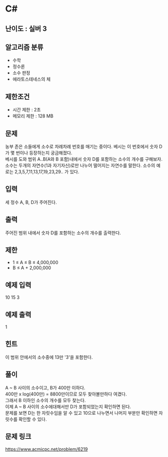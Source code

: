 # C#

## 난이도 : 실버 3

## 알고리즘 분류
  - 수학
  - 정수론
  - 소수 판정
  - 에라토스테네스의 체

## 제한조건
  - 시간 제한 : 2초
  - 메모리 제한 : 128 MB

## 문제
농부 존은 소들에게 소수로 차례차례 번호를 매기는 중이다. 베시는 이 번호에서 숫자 D가 몇 번이나 등장하는지 궁금해졌다.<br/>
베시를 도와 범위 A..B(A와 B 포함)내에서 숫자 D를 포함하는 소수의 개수를 구해보자.<br/>
소수는 두개의 자연수(1과 자기자신)로만 나누어 떨어지는 자연수를 말한다. 소수의 예로는 2,3,5,7,11,13,17,19,23,29.. 가 있다.<br/>

## 입력
세 정수 A, B, D가 주어진다.<br/>

## 출력
주어진 범위 내에서 숫자 D를 포함하는 소수의 개수를 출력한다.<br/>

## 제한
  - 1 ≤ A ≤ B ≤ 4,000,000
  - B ≤ A + 2,000,000

## 예제 입력
10 15 3<br/>

## 예제 출력
1<br/>


## 힌트
이 범위 안에서의 소수중에 13만 '3'을 포함한다.<br/>


## 풀이
A ~ B 사이의 소수이고, B가 400만 이하다.<br/>
400만 x log(400만) = 8800만이므로 모두 찾아볼만하다 여겼다.<br/>
그래서 B 이하인 소수의 개수를 모두 찾는다.<br/>
이제 A ~ B 사이의 소수에대해서만 D가 포함되었는지 확인하면 된다.<br/>
문제를 보면 D는 한 자릿수임을 알 수 있고 10으로 나누면서 나머지 부분만 확인하면 자릿수를 확인할 수 있다.<br/>

## 문제 링크
https://www.acmicpc.net/problem/6219